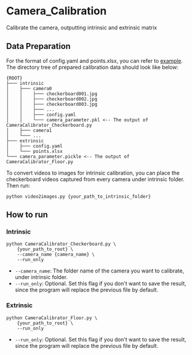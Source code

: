 # Camera_Calibration
Calibrate the camera, outputting intrinsic and extrinsic matrix

## Data Preparation
For the format of config.yaml and points.xlsx, you can refer to [example](https://github.com/ZouXa-88/Camera_Calibration/tree/main/example).\
The directory tree of prepared calibration data should look like below:
```
{ROOT}
├─── intrinsic
│    ├─── camera0
│    │    ├─── checkerboard001.jpg
│    │    ├─── checkerboard002.jpg
│    │    ├─── checkerboard003.jpg
│    │    ├─── ...
│    │    ├─── config.yaml
│    │    └─── camera_parameter.pkl <-- The output of CameraCalibrator_Checkerboard.py
│    ├─── camera1
│    └─── ...
├─── extrinsic
│    ├─── config.yaml
│    └─── points.xlsx
└─── camera_parameter.pickle <-- The output of CameraCalibrator_Floor.py
```

To convert videos to images for intrinsic calibration, you can place the checkerboard videos captured from every camera under intrinsic folder.\
Then run:
```
python video2images.py {your_path_to_intrinsic_folder}
```

## How to run
### Intrinsic
```
python CameraCalibrator_Checkerboard.py \
    {your_path_to_root} \
    --camera_name {camera_name} \
    --run_only
```
* ```--camera_name```: The folder name of the camera you want to calibrate, under intrinsic folder.
* ```--run_only```: Optional. Set this flag if you don't want to save the result, since the program will replace the previous file by default.
### Extrinsic
```
python CameraCalibrator_Floor.py \
    {your_path_to_root} \
    --run_only
```
* ```--run_only```: Optional. Set this flag if you don't want to save the result, since the program will replace the previous file by default.
